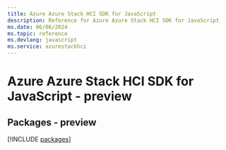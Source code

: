 ```yaml
---
title: Azure Azure Stack HCI SDK for JavaScript
description: Reference for Azure Azure Stack HCI SDK for JavaScript
ms.date: 06/06/2024
ms.topic: reference
ms.devlang: javascript
ms.service: azurestackhci
---
```

# Azure Azure Stack HCI SDK for JavaScript - preview
## Packages - preview
[!INCLUDE [packages](azure-stack-hci-index.md)]